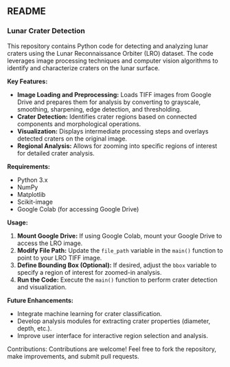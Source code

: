 ## **README**

### **Lunar Crater Detection**

This repository contains Python code for detecting and analyzing lunar craters using the Lunar Reconnaissance Orbiter (LRO) dataset. The code leverages image processing techniques and computer vision algorithms to identify and characterize craters on the lunar surface.

**Key Features:**

* **Image Loading and Preprocessing:** Loads TIFF images from Google Drive and prepares them for analysis by converting to grayscale, smoothing, sharpening, edge detection, and thresholding.
* **Crater Detection:** Identifies crater regions based on connected components and morphological operations.
* **Visualization:** Displays intermediate processing steps and overlays detected craters on the original image.
* **Regional Analysis:** Allows for zooming into specific regions of interest for detailed crater analysis.

**Requirements:**

* Python 3.x
* NumPy
* Matplotlib
* Scikit-image
* Google Colab (for accessing Google Drive)

**Usage:**

1. **Mount Google Drive:** If using Google Colab, mount your Google Drive to access the LRO image.
2. **Modify File Path:** Update the `file_path` variable in the `main()` function to point to your LRO TIFF image.
3. **Define Bounding Box (Optional):** If desired, adjust the `bbox` variable to specify a region of interest for zoomed-in analysis.
4. **Run the Code:** Execute the `main()` function to perform crater detection and visualization.

**Future Enhancements:**

* Integrate machine learning for crater classification.
* Develop analysis modules for extracting crater properties (diameter, depth, etc.).
* Improve user interface for interactive region selection and analysis.

Contributions:
Contributions are welcome! Feel free to fork the repository, make improvements, and submit pull requests.
